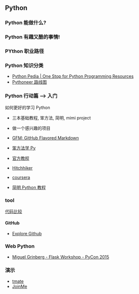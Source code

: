 ## Python 

### Python 能做什么?

### Python 有趣又酷的事情!

### PYthon 职业路径

### Python 知识分类

- [Python Pedia | One Stop for Python Programming Resources](https://pythonpedia.com/)
- [Pythoneer 路线图](http://wiki.zoomquiet.io/pythonic/Path2Pythoneer)

### Python 行动篇 --> 入门

如何更好的学习 Python

- 三本基础教程, 笨方法, 简明, mimi project
- 做一个感兴趣的项目

- [GFM: GitHub Flavored Markdown](https://help.github.com/articles/github-flavored-markdown/)
- [笨方法学 Py](http://learnpythonthehardway.org/)
- [官方教程](https://wiki.python.org/moin/BeginnersGuideChinese)
- [Hitchhiker](http://docs.python-guide.org/en/latest/)
- [coursera](https://www.coursera.org/course/interactivepython1)
- [简明 Python 教程](http://woodpecker.org.cn/abyteofpython_cn/chinese/)

### tool

[代码比较](http://mergely.com/editor)

#### GitHub

- [Explore Github](https://github.com/explore)

### Web Python

- [Miguel Grinberg - Flask Workshop - PyCon 2015](https://www.youtube.com/watch?v=DIcpEg77gdE)

### 演示

- [tmate](http://tmate.io/)
- [JoinMe](https://www.join.me)
